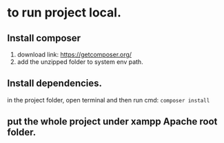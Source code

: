 # to run project local.

## Install composer
   1. download link: https://getcomposer.org/
   2. add the unzipped folder to system env path.

## Install dependencies.
in the project folder, open terminal and then run cmd:
`composer install`

## put the whole project under xampp Apache root folder.